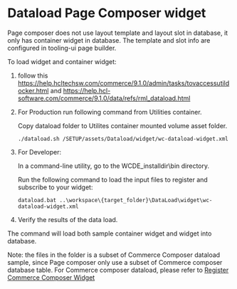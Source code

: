 # Dataload Page Composer widget

Page composer does not use layout template and layout slot in database, it only has container widget in database. The template and slot info are configured in tooling-ui page builder.

To load widget and container widget:

1. follow this https://help.hcltechsw.com/commerce/9.1.0/admin/tasks/tovaccessutildocker.html and https://help.hcl-software.com/commerce/9.1.0/data/refs/rml_dataload.html

2. For Production run following command from Utilities container.

    Copy dataload folder to Utilites container mounted volume asset folder.

    ```
    ./dataload.sh /SETUP/assets/Dataload/widget/wc-dataload-widget.xml
    ```

3. For Developer:

    In a command-line utility, go to the WCDE_installdir\bin directory.

    Run the following command to load the input files to register and subscribe to your widget:
    ```
    dataload.bat ..\workspace\{target_folder}\DataLoad\widget\wc-dataload-widget.xml
    ```

4. Verify the results of the data load.

  The command will load both sample container widget and widget into database.

  Note: the files in the folder is a subset of Commerce Composer dataload sample, since Page composer only use a subset of Commerce composer database table. For Commerce composer dataload, please refer to [Register Commerce Composer Widget](https://help.hcltechsw.com/commerce/9.1.0/pagecomposerframework/tasks/tpzwidgetcreatereg.html)
